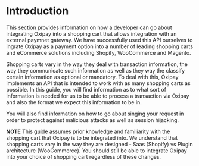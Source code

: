 # Introduction

This section provides information on how a developer can go about integrating Oxipay into a shopping cart that allows integration with an external paymnet gateway. We have successfully used this API ourselves to ingrate Oxipay as a payment option into a number of leading shopping carts and eCommerce solutions including Shopify, WooCommerce and Magento.

Shopping carts vary in the way they deal with transaction information, the way they communicate such information as well as they way the classify certain information as optional or mandatory. To deal with this, Oxipay implements an API that is intended to work with as many shopping carts as possible. In this guide, you will find information as to what sort of information is needed for us to be able to process a transaction via Oxipay and also the format we expect this information to be in.

You will also find information on how to go about singing your request in order to protect against malicious attacks as well as session hijacking.

**NOTE** This guide assumes prior knowledge and familiarity with the shopping cart that Oxipay is to be integrated into. We understand that shopping carts vary in the way they are designed - Saas (Shopify) vs Plugin architecture (WooCommerce). You should still be able to integrate Oxipay into your choice of shopping cart regardless of these changes.